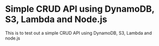 # Simple CRUD API using DynamoDB, S3, Lambda and Node.js

This is to test out a simple CRUD API using DynamoDB, S3, Lambda and node.js
